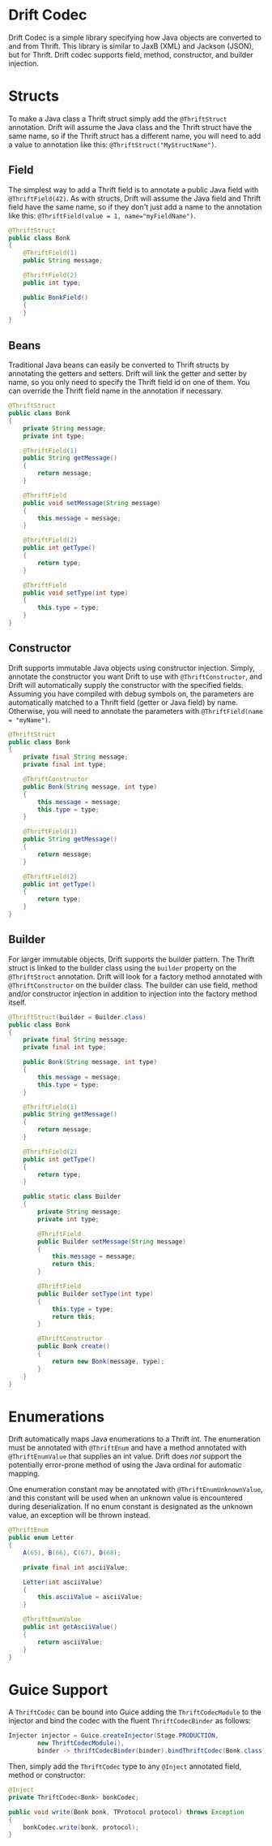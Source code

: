 # Drift Codec

Drift Codec is a simple library specifying how Java objects are converted to and
from Thrift.  This library is similar to JaxB (XML) and Jackson (JSON), but
for Thrift.  Drift codec supports field, method, constructor, and builder
injection.

# Structs

To make a Java class a Thrift struct simply add the `@ThriftStruct` annotation.
Drift will assume the Java class and the Thrift struct have the same name, so
if the Thrift struct has a different name, you will need to add a value to
annotation like this: `@ThriftStruct("MyStructName")`.

## Field

The simplest way to add a Thrift field is to annotate a public Java field with
`@ThriftField(42)`.  As with structs, Drift will assume the Java field and
Thrift field have the same name, so if they don't just add a name to the
annotation like this: `@ThriftField(value = 1, name="myFieldName")`.

```java
@ThriftStruct
public class Bonk
{
    @ThriftField(1)
    public String message;

    @ThriftField(2)
    public int type;

    public BonkField()
    {
    }
}
```

## Beans

Traditional Java beans can easily be converted to Thrift structs by annotating
the getters and setters.  Drift will link the getter and setter by name, so you
only need to specify the Thrift field id on one of them.  You can override the
Thrift field name in the annotation if necessary.

```java
@ThriftStruct
public class Bonk
{
    private String message;
    private int type;

    @ThriftField(1)
    public String getMessage()
    {
        return message;
    }

    @ThriftField
    public void setMessage(String message)
    {
        this.message = message;
    }

    @ThriftField(2)
    public int getType()
    {
        return type;
    }

    @ThriftField
    public void setType(int type)
    {
        this.type = type;
    }
}
```

## Constructor

Drift supports immutable Java objects using constructor injection.  Simply,
annotate the constructor you want Drift to use with `@ThriftConstructor`, and
Drift will automatically supply the constructor with the specified fields.
Assuming you have compiled with debug symbols on, the parameters are
automatically matched to a Thrift field (getter or Java field) by name.
Otherwise, you will need to annotate the parameters with
`@ThriftField(name = "myName")`.

```java
@ThriftStruct
public class Bonk
{
    private final String message;
    private final int type;

    @ThriftConstructor
    public Bonk(String message, int type)
    {
        this.message = message;
        this.type = type;
    }

    @ThriftField(1)
    public String getMessage()
    {
        return message;
    }

    @ThriftField(2)
    public int getType()
    {
        return type;
    }
}
```

## Builder

For larger immutable objects, Drift supports the builder pattern.  The Thrift
struct is linked to the builder class using the `builder` property on the
`@ThriftStruct` annotation.  Drift will look for a factory method annotated
with `@ThriftConstructor` on the builder class.  The builder can use field,
method and/or constructor injection in addition to injection into the factory
method itself.

```java
@ThriftStruct(builder = Builder.class)
public class Bonk
{
    private final String message;
    private final int type;

    public Bonk(String message, int type)
    {
        this.message = message;
        this.type = type;
    }

    @ThriftField(1)
    public String getMessage()
    {
        return message;
    }

    @ThriftField(2)
    public int getType()
    {
        return type;
    }

    public static class Builder
    {
        private String message;
        private int type;

        @ThriftField
        public Builder setMessage(String message)
        {
            this.message = message;
            return this;
        }

        @ThriftField
        public Builder setType(int type)
        {
            this.type = type;
            return this;
        }

        @ThriftConstructor
        public Bonk create()
        {
            return new Bonk(message, type);
        }
    }
}
```

# Enumerations

Drift automatically maps Java enumerations to a Thrift int.
The enumeration must be annotated with `@ThriftEnum` and have a method
annotated with `@ThriftEnumValue` that supplies an int value.
Drift does *not* support the potentially error-prone method of using
the Java ordinal for automatic mapping.

One enumeration constant may be annotated with `@ThriftEnumUnknownValue`,
and this constant will be used when an unknown value is encountered during
deserialization.  If no enum constant is designated as the unknown value,
an exception will be thrown instead.

```java
@ThriftEnum
public enum Letter
{
    A(65), B(66), C(67), D(68);

    private final int asciiValue;

    Letter(int asciiValue)
    {
        this.asciiValue = asciiValue;
    }

    @ThriftEnumValue
    public int getAsciiValue()
    {
        return asciiValue;
    }
}
```

# Guice Support

A `ThriftCodec` can be bound into Guice adding the `ThriftCodecModule` to the injector
and bind the codec with the fluent `ThriftCodecBinder` as follows:

```java
Injector injector = Guice.createInjector(Stage.PRODUCTION,
        new ThriftCodecModule(),
        binder -> thriftCodecBinder(binder).bindThriftCodec(Bonk.class));
```

Then, simply add the `ThriftCodec` type to any `@Inject` annotated field, method or constructor:

```java
@Inject
private ThriftCodec<Bonk> bonkCodec;

public void write(Bonk bonk, TProtocol protocol) throws Exception
{
    bonkCodec.write(bonk, protocol);
}
```
